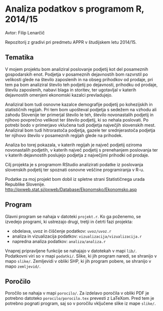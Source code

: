 # Analiza podatkov s programom R, 2014/15

Avtor: Filip Lenarčič

Repozitorij z gradivi pri predmetu APPR v študijskem letu 2014/15.

## Tematika

V mojem projektu bom analiziral poslovanje podjetij kot del posameznih gospodarskih enot. Podjetja v posameznih dejavnostih bom razvrstil po velikosti glede na število zaposlenih in na obseg prihodkov od prodaje, pri tem pa bom analiziral število teh podjetij po dejavnosti, prihodku od prodaje, številu zaposlenih, nabavi blaga in storitev, ter ugotavljal v katerih dejavnostih omenjeni ekonomski kazalci prevladujejo.

Analiziral bom tudi osnovne kazalce demografije podjetij po kohezijskih in statističnih regijah. Pri tem bom upošteval podjetja s sedežem na vzhodu ali zahodu Slovenije ter primerjal število le teh, število novonastalih podjetij in njihovo povprečno velikost ter število podjetij, ki so nehala poslovati. Po potrebi bodo v primerjavo vklučena tudi podjetja največjih slovenskih mest.
Analiziral bom tudi hitrorastoča podjetja, gazele ter srednjerastoča podjetja ter njihovo število v posameznih regijah glede na prihodek. 

Analiza bo torej pokazala, v katerih regijah je največ podjetij oziroma novonastalih podjetih, v katerih največ podjetij s prenehanjem poslovanja ter v katerih dejavnostih poslujejo podjetja z največjimi prihodki od prodaje.  
 
Cilj projekta je s programom RStudio analizirati podatke iz poslovanja slovenskih podjetij ter spoznati osnovne veščine programiranja v R-u. 

Podatke za moj projekt bom dobil iz spletne strani Statističnega urada Republike Slovenije. http://pxweb.stat.si/pxweb/Database/Ekonomsko/Ekonomsko.asp 

## Program

Glavni program se nahaja v datoteki `projekt.r`. Ko ga poženemo, se izvedejo
programi, ki ustrezajo drugi, tretji in četrti fazi projekta:

* obdelava, uvoz in čiščenje podatkov: `uvoz/uvoz.r`
* analiza in vizualizacija podatkov: `vizualizacija/vizualizacija.r`
* napredna analiza podatkov: `analiza/analiza.r`

Vnaprej pripravljene funkcije se nahajajo v datotekah v mapi `lib/`. Podatkovni
viri so v mapi `podatki/`. Slike, ki jih program naredi, se shranijo v mapo
`slike/`. Zemljevidi v obliki SHP, ki jih program pobere, se shranijo v mapo
`zemljevid/`.

## Poročilo

Poročilo se nahaja v mapi `porocilo/`. Za izdelavo poročila v obliki PDF je
potrebno datoteko `porocilo/porocilo.tex` prevesti z LaTeXom. Pred tem je
potrebno pognati program, saj so v poročilu vključene slike iz mape `slike/`.
